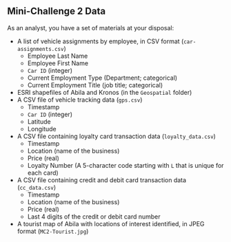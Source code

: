 ## Mini-Challenge 2 Data

As an analyst, you have a set of materials at your disposal:

* A list of vehicle assignments by employee, in CSV format (`car-assignments.csv`)
    * Employee Last Name
    * Employee First Name
    * `Car ID` (integer)
    * Current Employment Type (Department; categorical)
    * Current Employment Title (job title; categorical)
* ESRI shapefiles of Abila and Kronos (in the `Geospatial` folder)
* A CSV file of vehicle tracking data (`gps.csv`)
    * Timestamp
    * `Car ID` (integer)
    * Latitude
    * Longitude
* A CSV file containing loyalty card transaction data (`loyalty_data.csv`)
    * Timestamp
    * Location (name of the business)
    * Price (real)
    * Loyalty Number (A 5-character code starting with `L` that is unique for each card)
* A CSV file containing credit and debit card transaction data (`cc_data.csv`)
    * Timestamp
    * Location (name of the business)
    * Price (real)
    * Last 4 digits of the credit or debit card number
* A tourist map of Abila with locations of interest identified, in JPEG format (`MC2-Tourist.jpg`)